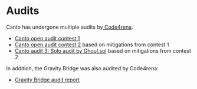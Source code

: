 # Audits

Canto has undergone multiple audits by[ Code4rena](https://code4rena.com/).

* [Canto open audit contest 1 ](https://code4rena.com/contests/2022-06-canto-contest)
* [Canto open audit contest 2](https://code4rena.com/contests/2022-06-canto-v2-contest) based on mitigations from contest 1
* [Canto audit 3: Solo audit by Ghoul.sol](https://code4rena.com/reports/2022-07-canto) based on mitigations from contest 2

In addition, the Gravity Bridge was also audited by Code4rena:

* [Gravity Bridge audit report ](https://code4rena.com/reports/2021-08-gravitybridge/)
